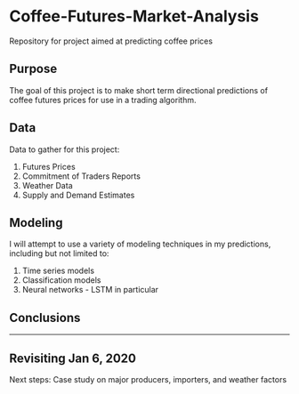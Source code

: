 # Coffee-Futures-Market-Analysis
Repository for project aimed at predicting coffee prices

## Purpose
The goal of this project is to make short term directional predictions of coffee futures prices for use in a trading algorithm.

## Data
Data to gather for this project:

1. Futures Prices
2. Commitment of Traders Reports
3. Weather Data
4. Supply and Demand Estimates

## Modeling
I will attempt to use a variety of modeling techniques in my predictions, including but not limited to:

1. Time series models
2. Classification models
3. Neural networks - LSTM in particular

## Conclusions

---
## Revisiting Jan 6, 2020

Next steps: Case study on major producers, importers, and weather factors
